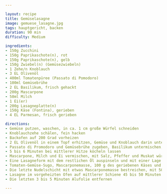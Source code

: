 ```yaml
---

layout: recipe
title: Gemüselasagne
image: gemuese_lasagne.jpg
tags: hauptgericht, backen
duration: 90 min
difficulty: Medium

ingredients: 
- 150g Zucchini
- 150g Paprikaschote(n), rot
- 150g Paprikaschote(n), gelb
- 150g Zwiebel(n) (Gemüsezwiebeln)
- 1 Zehe/n Knoblauch
- 3 EL Olivenöl
- 400ml Tomatenpüree (Passato di Pomodoro)
- 100ml Gemüsebrühe
- 2 EL Basilikum, frisch gehackt
- 200g Mascarpone
- 50ml Milch
- 1 Ei(er)
- 200g Lasagneplatte(n)
- 150g Käse (Fontina), gerieben
- 4 EL Parmesan, frisch gerieben

directions: 
- Gemüse putzen, waschen, in ca. 1 cm große Würfel schneiden
- Knoblauchzehe schälen, fein hacken
- Backofen auf 200 Grad vorheizen
- 2 EL Olivenöl in einem Topf erhitzen, Gemüse und Knoblauch darin unter Rühren 3 bis 4 Minuten anbraten
- Passato di Promodoro und Gemüsebrühe zugeben, Basilikum untermischen, mit Salz und Pfeffer abschmecken
- 5 bis 6 Minuten bei mittlerer Hitze köcheln lassen
- Mascarpone, Milch und Ei vermischen, mit Salz, Pfeffer und Muskat würzen
- Eine Lasagneform mit dem restlichen Öl auspinseln und mit einer Lage Lasagneblätter auslegen
- Tomaten-Gemüse-Sugo, Mascarponemasse, 100 g des geriebenen Käses und die Lasagneblätter nacheinander einschichten
- Die letzte Nudelschicht mit etwas Mascarponemasse bestreichen, mit 50 g Käse und dem Parmesan bestreuen
- Lasagne im vorgeheizten Ofen auf mittlerer Schiene 45 bis 50 Minuten garen, mit Alufolie abdecken
- Die letzten 3 bis 5 Minuten Alufolie entfernen

---
```

